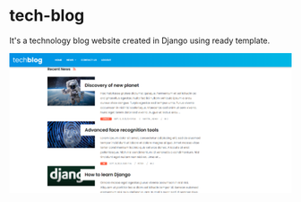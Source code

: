 # tech-blog
It's a technology blog website created in Django using ready template.

<img src='media/tech_blog.png'>
